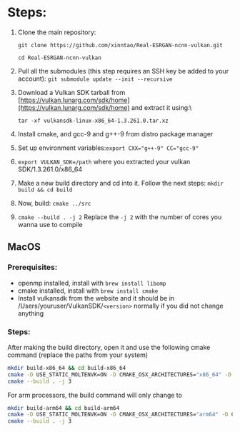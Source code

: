 # Steps:

1. Clone the main repository:

   `git clone https://github.com/xinntao/Real-ESRGAN-ncnn-vulkan.git`

   `cd Real-ESRGAN-ncnn-vulkan`

2. Pull all the submodules (this step requires an SSH key be added to your account):
   `git submodule update --init --recursive`
3. Download a Vulkan SDK tarball from [https://vulkan.lunarg.com/sdk/home](https://vulkan.lunarg.com/sdk/home) and extract it using:\

   `tar -xf vulkansdk-linux-x86_64-1.3.261.0.tar.xz`

4. Install cmake, and gcc-9 and g++-9 from distro package manager
5. Set up environment variables:`export CXX="g++-9" CC="gcc-9"`
6. `export VULKAN_SDK=/path` where you extracted your vulkan SDK/1.3.261.0/x86_64
7. Make a new build directory and cd into it. Follow the next steps: `mkdir build && cd build`
8. Now, build: `cmake ../src`
9. `cmake --build . -j 2` Replace the `-j 2` with the number of cores you wanna use to compile

## MacOS

### Prerequisites:

- openmp installed, install with `brew install libomp`
- cmake installed, install with `brew install cmake`
- Install vulkansdk from the website and it should be in /Users/youruser/VulkanSDK/`<version>` normally if you did not change anything

### Steps:

After making the build directory, open it and use the following cmake command (replace the paths from your system)

```bash
mkdir build-x86_64 && cd build-x86_64
cmake -D USE_STATIC_MOLTENVK=ON -D CMAKE_OSX_ARCHITECTURES="x86_64" -D OpenMP_C_FLAGS="-Xclang -fopenmp" -D OpenMP_CXX_FLAGS="-Xclang -fopenmp" -D OpenMP_C_LIB_NAMES="libomp" -D OpenMP_CXX_LIB_NAMES="libomp" -D OpenMP_libomp_LIBRARY="/opt/homebrew/opt/libomp/lib/libomp.a" -D Vulkan_INCLUDE_DIR="./VulkanSDK/*/MoltenVK/include" -D Vulkan_LIBRARY=./VulkanSDK/*/MoltenVK/MoltenVK.xcframework/macos-arm64_x86_64/libMoltenVK.a ../src
cmake --build . -j 3
```

For arm processors, the build command will only change to

```bash
mkdir build-arm64 && cd build-arm64
cmake -D USE_STATIC_MOLTENVK=ON -D CMAKE_OSX_ARCHITECTURES="arm64" -D CMAKE_CROSSCOMPILING=ON -D CMAKE_SYSTEM_PROCESSOR=arm64 -D OpenMP_C_FLAGS="-Xclang -fopenmp" -D OpenMP_CXX_FLAGS="-Xclang -fopenmp -I/opt/homebrew/opt/libomp/include" -D OpenMP_C_LIB_NAMES="libomp" -D OpenMP_CXX_LIB_NAMES="libomp" -D OpenMP_libomp_LIBRARY="/opt/homebrew/opt/libomp/lib/libomp.a" -D Vulkan_INCLUDE_DIR="../VulkanSDK/1.3.261.1/MoltenVK/include" -D Vulkan_LIBRARY="../VulkanSDK/1.3.261.1/MoltenVK/MoltenVK.xcframework/macos-arm64_x86_64/libMoltenVK.a" ../src
cmake --build . -j 3
```
